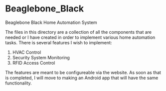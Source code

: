 Beaglebone_Black
================

Beaglebone Black Home Automation System

The files in this directory are a collection of all the components that are needed or I have created in
order to implement various home automation tasks. There is several features I wish to implement:

1. HVAC Control
2. Security System Monitoring
3. RFID Access Control

The features are meant to be configureable via the website. As soon as that is completed, I will move to
making an Android app that will have the same functionality.
